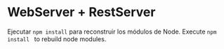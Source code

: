 # WebServer + RestServer

Ejecutar ``` npm install ``` para reconstruir los módulos de Node.
Execute ``` npm install  ``` to rebuild node modules.
